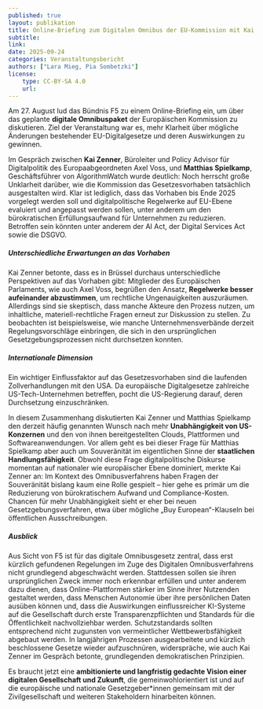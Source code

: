 ```yaml
---
published: true
layout: publikation
title: Online-Briefing zum Digitalen Omnibus der EU-Kommission mit Kai Zenner
subtitle: 
link: 
date: 2025-09-24
categories: Veranstaltungsbericht
authors: ["Lara Mieg, Pia Sombetzki"]
license:
    type: CC-BY-SA 4.0
    url: 
--- 
```


Am 27. August lud das Bündnis F5 zu einem Online-Briefing ein, um über das geplante
**digitale Omnibuspaket** der Europäischen Kommission zu diskutieren. Ziel der
Veranstaltung war es, mehr Klarheit über mögliche Änderungen bestehender
EU-Digitalgesetze und deren Auswirkungen zu gewinnen.

Im Gespräch zwischen **Kai Zenner**, Büroleiter und Policy Advisor für Digitalpolitik des
Europaabgeordneten Axel Voss, und **Matthias Spielkamp**, Geschäftsführer von
AlgorithmWatch wurde deutlich: Noch herrscht große Unklarheit darüber, wie die
Kommission das Gesetzesvorhaben tatsächlich ausgestalten wird. Klar ist lediglich, dass
das Vorhaben bis Ende 2025 vorgelegt werden soll und digitalpolitische Regelwerke auf
EU-Ebene evaluiert und angepasst werden sollen, unter anderem um den bürokratischen
Erfüllungsaufwand für Unternehmen zu reduzieren. Betroffen sein könnten unter anderem
der AI Act, der Digital Services Act sowie die DSGVO. 

##### Unterschiedliche Erwartungen an das Vorhaben
Kai Zenner betonte, dass es in Brüssel durchaus unterschiedliche Perspektiven auf das
Vorhaben gibt: Mitglieder des Europäischen Parlaments, wie auch Axel Voss, begrüßen den
Ansatz, **Regelwerke besser aufeinander abzustimmen**, um rechtliche Ungenauigkeiten
auszuräumen. Allerdings sind sie skeptisch, dass manche Akteure den Prozess nutzen, um
inhaltliche, materiell-rechtliche Fragen erneut zur Diskussion zu stellen. Zu beobachten ist
beispielsweise, wie manche Unternehmensverbände derzeit Regelungsvorschläge
einbringen, die sich in den ursprünglichen Gesetzgebungsprozessen nicht durchsetzen
konnten.

##### Internationale Dimension
Ein wichtiger Einflussfaktor auf das Gesetzesvorhaben sind die laufenden
Zollverhandlungen mit den USA. Da europäische Digitalgesetze zahlreiche
US-Tech-Unternehmen betreffen, pocht die US-Regierung darauf, deren Durchsetzung
einzuschränken.

In diesem Zusammenhang diskutierten Kai Zenner und Matthias Spielkamp den derzeit
häufig genannten Wunsch nach mehr **Unabhängigkeit von US-Konzernen** und den von
ihnen bereitgestellten Clouds, Plattformen und Softwareanwendungen. Vor allem geht es bei
dieser Frage für Matthias Spielkamp aber auch um Souveränität im eigentlichen Sinne der
**staatlichen Handlungsfähigkeit**. Obwohl diese Frage digitalpolitische Diskurse momentan auf
nationaler wie europäischer Ebene dominiert, merkte Kai Zenner an: Im Kontext des
Omnibusverfahrens haben Fragen der Souveränität bislang kaum eine Rolle gespielt – hier
gehe es primär um die Reduzierung von bürokratischem Aufwand und Compliance-Kosten.
Chancen für mehr Unabhängigkeit sieht er eher bei neuen Gesetzgebungsverfahren, etwa
über mögliche „Buy European“-Klauseln bei öffentlichen Ausschreibungen.

##### Ausblick
Aus Sicht von F5 ist für das digitale Omnibusgesetz zentral, dass erst kürzlich
gefundenen Regelungen im Zuge des Digitalen Omnibusverfahrens nicht grundlegend
abgeschwächt werden. Stattdessen sollen sie ihren ursprünglichen Zweck immer noch
erkennbar erfüllen und unter anderem dazu dienen, dass Online-Plattformen stärker im
Sinne ihrer Nutzenden gestaltet werden, dass Menschen Autonomie über ihre persönlichen
Daten ausüben können und, dass die Auswirkungen einflussreicher KI-Systeme auf die
Gesellschaft durch erste Transparenzpflichten und Standards für die Öffentlichkeit
nachvollziehbar werden. Schutzstandards sollten entsprechend nicht zugunsten von
vermeintlicher Wettbewerbsfähigkeit abgebaut werden. In langjährigen Prozessen
ausgearbeitete und kürzlich beschlossene Gesetze wieder aufzuschnüren, widerspräche,
wie auch Kai Zenner im Gespräch betonte, grundlegenden demokratischen Prinzipien.

Es braucht jetzt eine **ambitionierte und langfristig gedachte Vision einer digitalen
Gesellschaft und Zukunft**, die gemeinwohlorientiert ist und auf die europäische und
nationale Gesetzgeber*innen gemeinsam mit der Zivilgesellschaft und weiteren
Stakeholdern hinarbeiten können.
